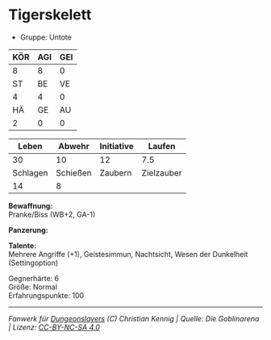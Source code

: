 # Tigerskelett  
- Gruppe: Untote  

| KÖR | AGI | GEI |  
| --- | --- | --- |  
| 8   | 8   | 0   |
| ST  | BE  | VE  |  
| 4   | 4   | 0   |
| HÄ  | GE  | AU  |  
| 2   | 0   | 0   |


| Leben    | Abwehr   | Initiative | Laufen     |
| -------- | -------- | ---------- | ---------- |
| 30       | 10       | 12         | 7.5        |
| Schlagen | Schießen | Zaubern    | Zielzauber |
| 14       | 8        |            |            |

**Bewaffnung:**  
Pranke/Biss (WB+2, GA-1)

**Panzerung:**  


**Talente:**  
Mehrere Angriffe (+1), Geistesimmun, Nachtsicht, Wesen der Dunkelheit (Settingoption)

Gegnerhärte: 6  
Größe: Normal  
Erfahrungspunkte: 100  



___
*Fanwerk für [Dungeonslayers](https://www.dungeonslayers.net/) (C) Christian Kennig | Quelle: Die Goblinarena | Lizenz: [CC-BY-NC-SA 4.0](https://creativecommons.org/licenses/by-nc-sa/4.0/deed.de)*